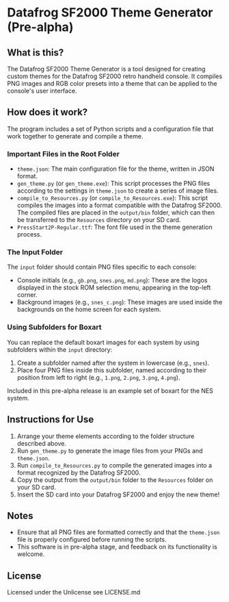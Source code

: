 # Datafrog SF2000 Theme Generator (Pre-alpha)

## What is this?
The Datafrog SF2000 Theme Generator is a tool designed for creating custom themes for the Datafrog SF2000 retro handheld console. It compiles PNG images and RGB color presets into a theme that can be applied to the console's user interface.

## How does it work?
The program includes a set of Python scripts and a configuration file that work together to generate and compile a theme.

### Important Files in the Root Folder
- `theme.json`: The main configuration file for the theme, written in JSON format.
- `gen_theme.py` (or `gen_theme.exe`): This script processes the PNG files according to the settings in `theme.json` to create a series of image files.
- `compile_to_Resources.py` (or `compile_to_Resources.exe`): This script compiles the images into a format compatible with the Datafrog SF2000. The compiled files are placed in the `output/bin` folder, which can then be transferred to the `Resources` directory on your SD card.
- `PressStart2P-Regular.ttf`: The font file used in the theme generation process.

### The Input Folder
The `input` folder should contain PNG files specific to each console:

- Console initials (e.g., `gb.png`, `snes.png`, `md.png`): These are the logos displayed in the stock ROM selection menu, appearing in the top-left corner.
- Background images (e.g., `snes_c.png`): These images are used inside the backgrounds on the home screen for each system.

### Using Subfolders for Boxart
You can replace the default boxart images for each system by using subfolders within the `input` directory:

1. Create a subfolder named after the system in lowercase (e.g., `snes`).
2. Place four PNG files inside this subfolder, named according to their position from left to right (e.g., `1.png`, `2.png`, `3.png`, `4.png`).

Included in this pre-alpha release is an example set of boxart for the NES system.

## Instructions for Use
1. Arrange your theme elements according to the folder structure described above.
2. Run `gen_theme.py` to generate the image files from your PNGs and `theme.json`.
3. Run `compile_to_Resources.py` to compile the generated images into a format recognized by the Datafrog SF2000.
4. Copy the output from the `output/bin` folder to the `Resources` folder on your SD card.
5. Insert the SD card into your Datafrog SF2000 and enjoy the new theme!

## Notes
- Ensure that all PNG files are formatted correctly and that the `theme.json` file is properly configured before running the scripts.
- This software is in pre-alpha stage, and feedback on its functionality is welcome.

## License
Licensed under the Unlicense
see LICENSE.md
